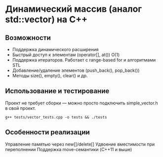 # Динамический массив (аналог std::vector) на С++

## Возможности
- Поддержка динамического расширения
- Быстрый доступ к элементам (operator[], at()) O(1)
- Поддержка итераторов. Работает с range-based for и алгоритмами STL
- Добавление/удаление элементов (push_back(), pop_back())
- Методы size(), empty(), clear() и др.


## Использование и тестирование
Проект не требует сборки — можно просто подключить simple_vector.h в свой проект.
```
g++ tests/vector_tests.cpp -o tests && ./tests
```
## Особенности реализации
Управление памятью через new[]/delete[]
Удвоение вместимости при переполнении
Поддержка move-семантики (C++11 и выше)
